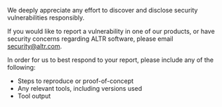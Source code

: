 We deeply appreciate any effort to discover and disclose security vulnerabilities responsibly.

If you would like to report a vulnerability in one of our products, or have security concerns regarding ALTR software, please email security@altr.com.

In order for us to best respond to your report, please include any of the following:

* Steps to reproduce or proof-of-concept
* Any relevant tools, including versions used
* Tool output


